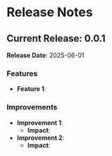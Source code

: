 # Release Notes

## Current Release: 0.0.1
**Release Date**: 2025-06-01

### Features
- **Feature 1**:

### Improvements
- **Improvement 1**: 
    - **Impact**:
- **Improvement 2**: 
    - **Impact**:
